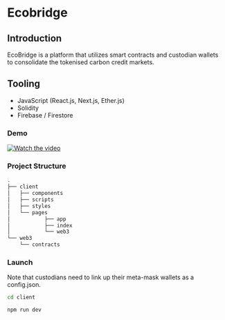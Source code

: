# Ecobridge

## Introduction
EcoBridge is a platform that utilizes smart contracts and custodian wallets to consolidate the tokenised carbon credit markets.

## Tooling
- JavaScript (React.js, Next.js, Ether.js)
- Solidity
- Firebase / Firestore

### Demo
[![Watch the video](http://img.youtube.com/vi/2apfgZ0JQHA/maxresdefault.jpg)](https://www.youtube.com/watch?v=2apfgZ0JQHA)

### Project Structure

```bash
.
├── client
│   ├── components
│   ├── scripts
│   ├── styles
│   └── pages
│           ├── app
│           ├── index
│           └── web3
└── web3
    └── contracts
```

### Launch

Note that custodians need to link up their meta-mask wallets as a config.json.

```bash
cd client
```
```bash
npm run dev
```
